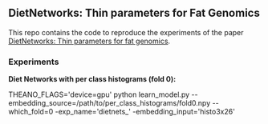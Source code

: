## DietNetworks: Thin parameters for Fat Genomics

This repo contains the code to reproduce the experiments of the paper [DietNetworks: Thin parameters for fat genomics](https://arxiv.org/abs/1611.09340).

### Experiments

**Diet Networks with per class histograms (fold 0):**

THEANO_FLAGS='device=gpu' python learn_model.py --embedding_source=/path/to/per_class_histograms/fold0.npy --which_fold=0 -exp_name='dietnets_' -embedding_input='histo3x26' 
